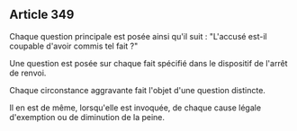 Article 349
----
Chaque question principale est posée ainsi qu'il suit : "L'accusé est-il
coupable d'avoir commis tel fait ?"

Une question est posée sur chaque fait spécifié dans le dispositif de l'arrêt de
renvoi.

Chaque circonstance aggravante fait l'objet d'une question distincte.

Il en est de même, lorsqu'elle est invoquée, de chaque cause légale d'exemption
ou de diminution de la peine.
